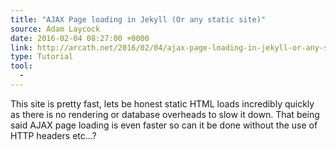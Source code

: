 ```yaml
---
title: "AJAX Page loading in Jekyll (Or any static site)"
source: Adam Laycock
date: 2016-02-04 08:27:00 +0000
link: http://arcath.net/2016/02/04/ajax-page-loading-in-jekyll-or-any-static-site.html
type: Tutorial
tool:
  - 
---
```

This site is pretty fast, lets be honest static HTML loads incredibly quickly as there is no rendering or database overheads to slow it down. That being said AJAX page loading is even faster so can it be done without the use of HTTP headers etc…?




